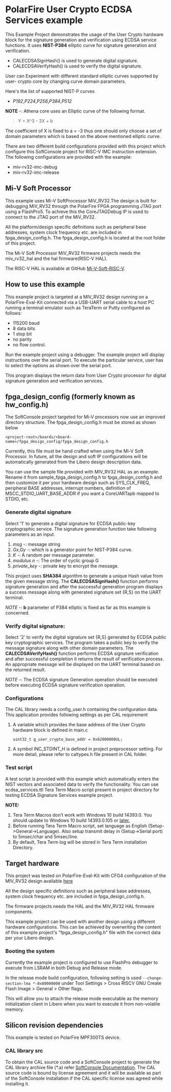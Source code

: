 PolarFire User Crypto ECDSA Services example
================================================================================
This Example Project demonstrates the usage of the User Crypto hardware block for 
the signature generation and verification using ECDSA service functions. It uses
**NIST-P384** elliptic curve for signature generation and verification. 

 - CALECDSASignHash() is used to generate digital signature.
 - CALECDSAVerifyHash() is used to verify the digital signature.

User can Experiment with different standard elliptic curves supported by user-
crypto core by changing curve domain parameters.

Here's the list of supported NIST-P curves 
- *P192*,*P224*,*P256*,*P384*,*P512*

**NOTE** -: Athena core uses an Elliptic curve of the following format. 

> Y = X^3 - 3X + b  

The coefficient of X is fixed to a = -3 thus one should only choose a set of
domain parameters which is based on the above mentioned elliptic curve.

There are two different build configurations provided with this project which
configure this SoftConsole project for RISC-V IMC instruction extension. 
The following configurations are provided with the example:

  - miv-rv32-imc-debug
  - miv-rv32-imc-release

Mi-V Soft Processor
--------------------------------------------------------------------------------
This example uses Mi-V SoftProcessor MiV_RV32.The design is built for debugging
MiV_RV32 through the PolarFire FPGA programming JTAG port using a FlashPro5.
To achieve this the CoreJTAGDebug IP is used to connect to the JTAG port of the
MiV_RV32.

All the platform/design specific definitions such as peripheral base addresses,
system clock frequency etc. are included in fpga_design_config.h. The
fpga_design_config.h is located at the root folder of this project.

The Mi-V Soft Processor MiV_RV32 firmware projects needs the miv_rv32_hal and 
the hal firmware(RISC-V HAL).

The RISC-V HAL is available at GitHub [Mi-V-Soft-RISC-V](https://mi-v-ecosystem.github.io/redirects/platform).
    
How to use this example
--------------------------------------------------------------------------------
This example project is targeted at a MIV_RV32 design running on a PolarFire-Eval-Kit 
connected via a USB-UART serial cable to a host PC running a terminal emulator
such as TeraTerm or Putty configured as follows:

 - 115200 baud
 - 8 data bits
 - 1 stop bit
 - no parity
 - no flow control.

Run the example project using a debugger. The example project will display
instructions over the serial port. To execute the particular service, user has
to select the options as shown over the serial port.

This program displays the return data from User Crypto processor for digital 
signature generation and verification services.

fpga_design_config (formerly known as hw_config.h)
--------------------------------------------------------------------------------
The SoftConsole project targeted for Mi-V processors now use an improved
directory structure. The fpga_design_config.h must be stored as shown below

`
    <project-root>/boards/<board-name>/fpga_design_config/fpga_design_config.h
`

Currently, this file must be hand crafted when using the Mi-V Soft Processor.
In future, all the design and soft IP configurations will be automatically
generated from the Libero design description data.

You can use the sample file provided with MIV_RV32 HAL as an example. Rename it
from sample_fpga_design_config.h to fpga_design_config.h and then customize it
per your hardware design such as SYS_CLK_FREQ, peripheral BASE addresses,
interrupt numbers, definition of MSCC_STDIO_UART_BASE_ADDR if you want a
CoreUARTapb mapped to STDIO, etc.

### Generate digital signature

Select '1' to generate a digital signature for ECDSA public-key cryptographic
service. The signature generation function take following parameters as an input. 
1. *msg* -: message string 
2. *Gx,Gy* -: which is a generator point for NIST-P384 curve. 
3. *K* -: A random per message parameter. 
4. *modulus n* -: The order of cyclic group G 
5. *private_key* -: private key to encrypt the message.

This project uses **SHA384** algorithm to generate a unique Hash value from the 
given message string. The **CALECDSASignHash()** function performs signature
generation and after the successful generation program displays a success
message along with generated signature set {R,S} on the UART terminal. 

*NOTE* -: **b** parameter of P384 elliptic is fixed as far as this example is concerned. 

### Verify digital signature:

Select '2' to verify the digital signature set {R,S} generated by ECDSA public
key cryptographic services. The program takes a public key to verify the message
signature along with other domain parameters. The **CALECDSAVerifyHash()**
function performs ECDSA signature verification and after successful completion
it returns the result of verification process. An appropriate message will be
displayed on the UART terminal based on the returned result. 

*NOTE* -: The ECDSA signature Generation operation should be executed before
executing ECDSA signature verification operation. 

### Configurations

The CAL library needs a config_user.h containing the configuration data.
This application provides following settings as per CAL requirement   
  1. A variable which provides the base address of the User Crypto hardware block
     is defined in main.c
     
     `uint32_t g_user_crypto_base_addr = 0x62000000UL;`
     
  2. A symbol INC_STDINT_H is defined in project preprocessor setting. 
     For more detail, please refer to caltypes.h file present in CAL folder.

### Test script

A test script is provided with this example which automatically enters the NIST
vectors and associated data to verify the functionality. You can use 
ecdsa_services.ttl Tera Term Macro script present in project directory for 
testing ECDSA Signature Services example project.

**NOTE:**
1. Tera Term Macros don’t work with Windows 10 build 14393.0. You should update
   to Windows 10 build 14393.0.105 or [later.](https://osdn.net/ticket/browse.php?group_id=1412&tid=36526) 
2. Before running Tera Term Macro script, set language as English 
   (Setup->General->Language). Also setup transmit delay in (Setup->Serial port)
   to 5msec/char and 5msec/line.
3. By default, Tera Term log will be stored in Tera Term installation Directory.

## Target hardware

This project was tested on PolarFire-Eval-Kit with CFG4 configuration of the
MIV_RV32 design available [here](https://github.com/Mi-V-Soft-RISC-V/PolarFire-Eval-Kit/tree/main/Libero_Projects)

All the design specific definitions such as peripheral base addresses, system
clock frequency etc. are included in fpga_design_config.h. 

The firmware projects needs the HAL and the MIV_RV32 HAL firmware components.

This example project can be used with another design using a different hardware
configurations. This can be achieved by overwriting the content of this example
project's "fpga_design_config.h" file with the correct data per your Libero design.

### Booting the system

Currently the example project is configured to use FlashPro debugger to execute 
from LSRAM in both Debug and Release mode.

In the release mode build configuration, following setting is used
`--change-section-lma *-0x80000000` under
Tool Settings > Cross RISCV GNU Create Flash Image > General > Other flags. 

This will allow you to attach the release mode executable as the memory 
initialization client in Libero when you want to execute it from non-volatile memory. 

## Silicon revision dependencies

This example is tested on PolarFire MPF300TS device.

### CAL library src
 
To obtain the CAL source code and a SoftConsole project to generate the CAL
library archive file (*.a) refer [SoftConsole Documentation](https://mi-v-ecosystem.github.io/SoftConsole-Documentation/SoftConsole-v2021.3/using_softconsole/other.html#crypto-application-library).
The CAL source code is bound by license agreement and it will be available as
part of the SoftConsole installation if the CAL specific license was agreed
while installing it.